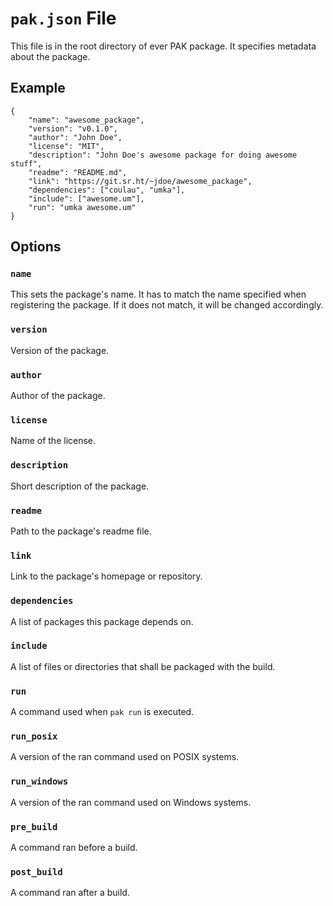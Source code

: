 # `pak.json` File

This file is in the root directory of ever PAK package. It specifies metadata about the package.

## Example

```
{
    "name": "awesome_package",
    "version": "v0.1.0",
    "author": "John Doe",
    "license": "MIT",
    "description": "John Doe's awesome package for doing awesome stuff",
    "readme": "README.md",
    "link": "https://git.sr.ht/~jdoe/awesome_package",
    "dependencies": ["coulau", "umka"],
    "include": ["awesome.um"],
    "run": "umka awesome.um"
}
```

## Options

### `name`

This sets the package's name. It has to match the name specified when
registering the package. If it does not match, it will be changed accordingly.

### `version`

Version of the package.

### `author`

Author of the package.

### `license`

Name of the license.

### `description`

Short description of the package.

### `readme`

Path to the package's readme file.

### `link`

Link to the package's homepage or repository.

### `dependencies`

A list of packages this package depends on.

### `include`

A list of files or directories that shall be packaged with the build.

### `run`

A command used when `pak run` is executed.

### `run_posix`

A version of the ran command used on POSIX systems.

### `run_windows`

A version of the ran command used on Windows systems.

### `pre_build`

A command ran before a build.

### `post_build`

A command ran after a build.
